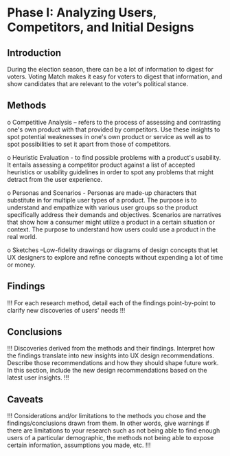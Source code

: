# Phase I: Analyzing Users, Competitors, and Initial Designs

## Introduction

During the election season, there can be a lot of information to digest for voters. Voting Match makes it easy for voters to digest that information, and show candidates that are relevant to the voter's political stance.

## Methods

o	Competitive Analysis – refers to the process of assessing and contrasting one's own product with that provided by competitors. Use these insights to spot potential weaknesses in one's own product or service as well as to spot possibilities to set it apart from those of competitors.

o	Heuristic Evaluation - to find possible problems with a product's usability. It entails assessing a competitor product against a list of accepted heuristics or usability guidelines in order to spot any problems that might detract from the user experience.

o	Personas and Scenarios - Personas are made-up characters that substitute in for multiple user types of a product. The purpose is to understand and empathize with various user groups so the product specifically address their demands and objectives. Scenarios are narratives that show how a consumer might utilize a product in a certain situation or context. The purpose to understand how users could use a product in the real world.

o	Sketches –Low-fidelity drawings or diagrams of design concepts that let UX designers to explore and refine concepts without expending a lot of time or money.


## Findings

!!! For each research method, detail each of the findings point-by-point to clarify new discoveries of users' needs !!!

## Conclusions

!!! Discoveries derived from the methods and their findings. Interpret how the findings translate into new insights into UX design recommendations. Describe those recommendations and how they should shape future work. In this section, include the new design recommendations based on the latest user insights. !!!

## Caveats

!!! Considerations and/or limitations to the methods you chose and the findings/conclusions drawn from them. In other words, give warnings if there are limitations to your research such as not being able to find enough users of a particular demographic, the methods not being able to expose certain information, assumptions you made, etc. !!!
